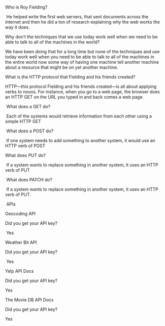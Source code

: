 
Who is Roy Fielding?

 He helped write the first web servers, that sent documents across the internet and then he did a ton of research explaining why the web works the way it does.

Why don’t the techniques that we use today work well when we need to be able to talk to all of the machines in the world?

We have been doing that for a long time but none of the techniques and use today work well when you need to be able to talk to all of the machines in the entire world now some way of having one machine tell another machine about a resource that might be on yet another machine.

What is the HTTP protocol that Fielding and his friends created?

HTTP—this protocol Fielding and his friends created—is all about applying verbs to nouns. For instance, when you go to a web page, the browser does an HTTP GET on the URL you typed in and back comes a web page.

 What does a GET do?

 Each of the systems would retrieve information from each other using a simple HTTP GET

 What does a POST do?

 If one system needs to add something to another system, it would use an HTTP verb of POST

What does PUT do?

 If a system wants to replace something in another system, it uses an HTTP verb of PUT

 What does PATCH do?

 If a system wants to replace something in another system, it uses an HTTP verb of PUT.




 APIs

Geocoding API

Did you get your API key?

 Yes

Weather Bit API

Did you get your API key?

 Yes

Yelp API Docs

Did you get your API key?

Yes

The Movie DB API Docs

Did you get your API key?

Yes